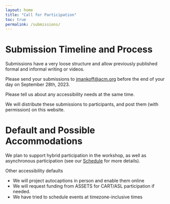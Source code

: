 ```yaml
---
layout: home
title: "Call for Participation"
toc: true
permalink: /submissions/
---
```


# Submission Timeline and Process

Submissions have a very loose structure and allow previously published
formal and informal writing or videos. 

Please send your submissions to jmankoff@acm.org before the end of your day on September 28th, 2023.

Please tell us about any accessibility needs at the same time. 

We will distribute these
submissions to participants, and post them (with permission) on this website.

# Default and Possible Accommodations

We plan to support hybrid participation in the workshop, as well as asynchronous participation (see our [Schedule](a11yfutures/schedule/) for more details).

Other accessibility defaults
- We will project autocaptions in person and enable them online
- We will request funding from ASSETS for CART/ASL participation if needed. 
- We have tried to schedule events at timezone-inclusive times


